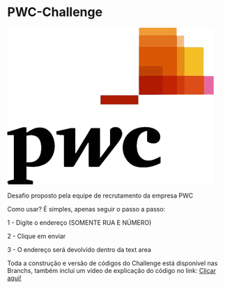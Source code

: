 # PWC-Challenge
 <img src="https://github.com/Higlik/PWC-Challenge/blob/main/Assets/logo.png" alt="logo PWC">


Desafio proposto pela equipe de recrutamento da empresa PWC

Como usar?
É simples, apenas seguir o passo a passo:
<p>1 - Digite o endereço (SOMENTE RUA E NÚMERO)</p>
<p>2 - Clique em enviar</p>
<p>3 - O endereço será devolvido dentro da text area</p>

Toda a construção e versão de códigos do Challenge está disponível nas Branchs, também
inclui um vídeo de explicação do código no link: <a href="https://drive.google.com/file/d/19jkOWojPRr4sQTawcPnAuyse8p1mrpu6/view?usp=share_link">Clicar aqui!</a>
